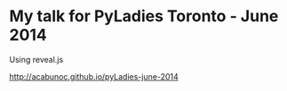 # My talk for PyLadies Toronto - June 2014

Using reveal.js

http://acabunoc.github.io/pyLadies-june-2014
